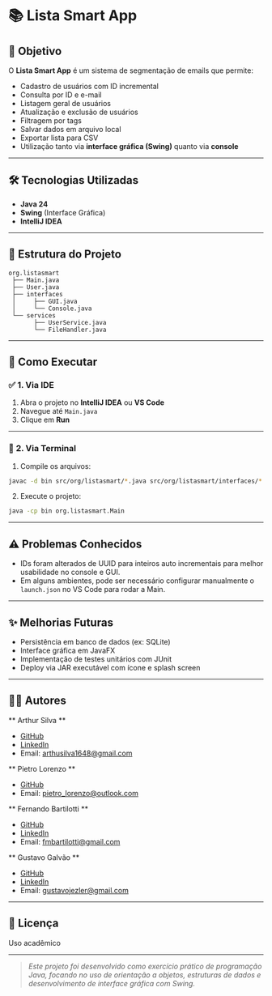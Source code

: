 # 📚 Lista Smart App

&#x20;&#x20;

## 🌟 Objetivo

O **Lista Smart App** é um sistema de segmentação de emails que permite:

- Cadastro de usuários com ID incremental
- Consulta por ID e e-mail
- Listagem geral de usuários
- Atualização e exclusão de usuários
- Filtragem por tags
- Salvar dados em arquivo local
- Exportar lista para CSV
- Utilização tanto via **interface gráfica (Swing)** quanto via **console**

---

## 🛠 Tecnologias Utilizadas

- **Java 24**
- **Swing** (Interface Gráfica)
- **IntelliJ IDEA**

---

## 📁 Estrutura do Projeto

```
org.listasmart
 ├── Main.java
 ├── User.java
 ├── interfaces
 │     ├── GUI.java
 │     └── Console.java
 └── services
       ├── UserService.java
       └── FileHandler.java
```

---

## 🚀 Como Executar

### ✅ **1. Via IDE**

1. Abra o projeto no **IntelliJ IDEA** ou **VS Code**
2. Navegue até `Main.java`
3. Clique em **Run**

---

### 🔧 **2. Via Terminal**

1. Compile os arquivos:

```bash
javac -d bin src/org/listasmart/*.java src/org/listasmart/interfaces/*.java src/org/listasmart/services/*.java
```

2. Execute o projeto:

```bash
java -cp bin org.listasmart.Main
```

---

## ⚠ Problemas Conhecidos

- IDs foram alterados de UUID para inteiros auto incrementais para melhor usabilidade no console e GUI.
- Em alguns ambientes, pode ser necessário configurar manualmente o `launch.json` no VS Code para rodar a Main.

---

## ✨ Melhorias Futuras

- Persistência em banco de dados (ex: SQLite)
- Interface gráfica em JavaFX
- Implementação de testes unitários com JUnit
- Deploy via JAR executável com ícone e splash screen

---

## 👨‍💼 Autores

** Arthur Silva **

- [GitHub](https://github.com/Artthorius)
- [LinkedIn](www.linkedin.com/in/arthur-oliveira-84087030)
- Email: [arthusilva1648@gmail.com](mailto\:arthursilva1648@gmail.com)

** Pietro Lorenzo ** 

- [GitHub](https://github.com/pietrolorenzo)
- Email: [pietro_lorenzo@outlook.com](mailto\:pietro_lorenzo@outlook.com)

** Fernando Bartilotti ** 

- [GitHub](https://github.com/Bartilottti)
- [LinkedIn](https://www.linkedin.com/in/fernandobartilotti/) 
- Email: [fmbartilotti@gmail.com](mailto\:fmbartilotti@gmail.com)

** Gustavo Galvão **

- [GitHub](https://github.com/gustavojgalvao)
- [LinkedIn](https://www.linkedin.com/in/gustavo-galvãoo/)
- Email: [gustavojezler@gmail.com](mailto\:gustavojezler@gmail.com)
---

## 📄 Licença

Uso acadêmico

---

> *Este projeto foi desenvolvido como exercício prático de programação Java, focando no uso de orientação a objetos, estruturas de dados e desenvolvimento de interface gráfica com Swing.*

